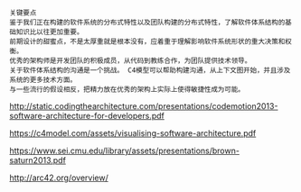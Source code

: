 ```
关键要点
鉴于我们正在构建的软件系统的分布式特性以及团队构建的分布式特性，了解软件体系结构的基础知识比以往更加重要。
前期设计的甜蜜点，不是太厚重就是根本没有，应着重于理解影响软件系统形状的重大决策和权衡。
优秀的架构师是开发团队的积极成员，从代码到教练合作，为团队提供技术领导。
关于软件体系结构的沟通是一个挑战。 C4模型可以帮助构建沟通，从上下文图开始，并且涉及系统的更多技术方面。
与一些流行的假设相反，把精力放在优秀的架构上实际上使得敏捷性成为可能。
```

http://static.codingthearchitecture.com/presentations/codemotion2013-software-architecture-for-developers.pdf

https://c4model.com/assets/visualising-software-architecture.pdf

https://www.sei.cmu.edu/library/assets/presentations/brown-saturn2013.pdf

http://arc42.org/overview/
